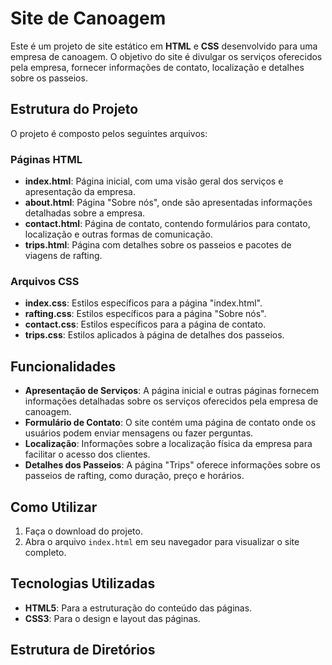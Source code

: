 # Site de Canoagem

Este é um projeto de site estático em **HTML** e **CSS** desenvolvido para uma empresa de canoagem. O objetivo do site é divulgar os serviços oferecidos pela empresa, fornecer informações de contato, localização e detalhes sobre os passeios.

## Estrutura do Projeto

O projeto é composto pelos seguintes arquivos:

### Páginas HTML
- **index.html**: Página inicial, com uma visão geral dos serviços e apresentação da empresa.
- **about.html**: Página "Sobre nós", onde são apresentadas informações detalhadas sobre a empresa.
- **contact.html**: Página de contato, contendo formulários para contato, localização e outras formas de comunicação.
- **trips.html**: Página com detalhes sobre os passeios e pacotes de viagens de rafting.

### Arquivos CSS
- **index.css**: Estilos específicos para a página "index.html".
- **rafting.css**: Estilos específicos para a página "Sobre nós".
- **contact.css**: Estilos específicos para a página de contato.
- **trips.css**: Estilos aplicados à página de detalhes dos passeios.
  
## Funcionalidades
- **Apresentação de Serviços**: A página inicial e outras páginas fornecem informações detalhadas sobre os serviços oferecidos pela empresa de canoagem.
- **Formulário de Contato**: O site contém uma página de contato onde os usuários podem enviar mensagens ou fazer perguntas.
- **Localização**: Informações sobre a localização física da empresa para facilitar o acesso dos clientes.
- **Detalhes dos Passeios**: A página "Trips" oferece informações sobre os passeios de rafting, como duração, preço e horários.

## Como Utilizar
1. Faça o download do projeto.
2. Abra o arquivo `index.html` em seu navegador para visualizar o site completo.

## Tecnologias Utilizadas
- **HTML5**: Para a estruturação do conteúdo das páginas.
- **CSS3**: Para o design e layout das páginas.
  
## Estrutura de Diretórios

